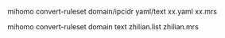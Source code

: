 mihomo convert-ruleset domain/ipcidr yaml/text xx.yaml xx.mrs



mihomo convert-ruleset domain text zhilian.list zhilian.mrs

